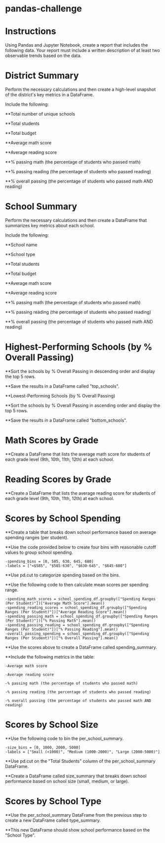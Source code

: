 # pandas-challenge
# Instructions
Using Pandas and Jupyter Notebook, create a report that includes the following data. Your report must include a written description of at least two observable trends based on the data.

# District Summary
Perform the necessary calculations and then create a high-level snapshot of the district's key metrics in a DataFrame.

Include the following:

**Total number of unique schools

**Total students

**Total budget

**Average math score

**Average reading score

**% passing math (the percentage of students who passed math)

**% passing reading (the percentage of students who passed reading)

**% overall passing (the percentage of students who passed math AND reading)

# School Summary
Perform the necessary calculations and then create a DataFrame that summarizes key metrics about each school.

Include the following:

**School name

**School type

**Total students

**Total budget

**Average math score

**Average reading score

**% passing math (the percentage of students who passed math)

**% passing reading (the percentage of students who passed reading)

**% overall passing (the percentage of students who passed math AND reading)

# Highest-Performing Schools (by % Overall Passing)
**Sort the schools by % Overall Passing in descending order and display the top 5 rows.

**Save the results in a DataFrame called "top_schools".

**Lowest-Performing Schools (by % Overall Passing)

**Sort the schools by % Overall Passing in ascending order and display the top 5 rows.

**Save the results in a DataFrame called "bottom_schools".

# Math Scores by Grade
**Create a DataFrame that lists the average math score for students of each grade level (9th, 10th, 11th, 12th) at each school.

# Reading Scores by Grade
**Create a DataFrame that lists the average reading score for students of each grade level (9th, 10th, 11th, 12th) at each school.

# Scores by School Spending
**Create a table that breaks down school performance based on average spending ranges (per student).

**Use the code provided below to create four bins with reasonable cutoff values to group school spending.

    -spending_bins = [0, 585, 630, 645, 680]
    -labels = ["<$585", "$585-630", "$630-645", "$645-680"]

**Use pd.cut to categorize spending based on the bins.

**Use the following code to then calculate mean scores per spending range.

    -spending_math_scores = school_spending_df.groupby(["Spending Ranges (Per Student)"])["Average Math Score"].mean()
    -spending_reading_scores = school_spending_df.groupby(["Spending Ranges (Per Student)"])["Average Reading Score"].mean()
    -spending_passing_math = school_spending_df.groupby(["Spending Ranges (Per Student)"])["% Passing Math"].mean()
    -spending_passing_reading = school_spending_df.groupby(["Spending Ranges (Per Student)"])["% Passing Reading"].mean()
    -overall_passing_spending = school_spending_df.groupby(["Spending Ranges (Per Student)"])["% Overall Passing"].mean()

**Use the scores above to create a DataFrame called spending_summary.

**Include the following metrics in the table:

    -Average math score

    -Average reading score

    -% passing math (the percentage of students who passed math)

    -% passing reading (the percentage of students who passed reading)

    -% overall passing (the percentage of students who passed math AND reading)

# Scores by School Size
**Use the following code to bin the per_school_summary.

    -size_bins = [0, 1000, 2000, 5000]
    -labels = ["Small (<1000)", "Medium (1000-2000)", "Large (2000-5000)"]
    
**Use pd.cut on the "Total Students" column of the per_school_summary DataFrame.

**Create a DataFrame called size_summary that breaks down school performance based on school size (small, medium, or large).

# Scores by School Type
**Use the per_school_summary DataFrame from the previous step to create a new DataFrame called type_summary.

**This new DataFrame should show school performance based on the "School Type".
